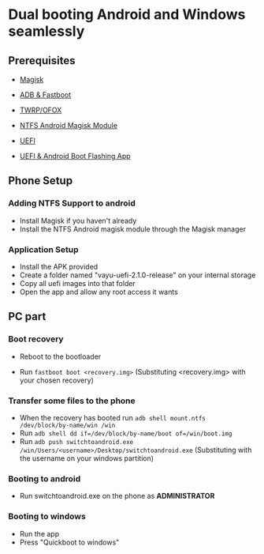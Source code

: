 # Dual booting Android and Windows seamlessly

## Prerequisites

- [Magisk](https://github.com/topjohnwu/Magisk/releases/latest)

- [ADB & Fastboot](https://developer.android.com/studio/releases/platform-tools)

- [TWRP/OFOX](../../../../releases/Recoveries)

- [NTFS Android Magisk Module](../../../../releases/ntfsdroid)

- [UEFI](https://github.com/degdag/edk2-msm/releases/latest)

- [UEFI & Android Boot Flashing App](../../../../releases/dualboot)

## Phone Setup

### Adding NTFS Support to android

- Install Magisk if you haven't already
- Install the NTFS Android magisk module through the Magisk manager

### Application Setup

- Install the APK provided
- Create a folder named "vayu-uefi-2.1.0-release" on your internal storage
- Copy all uefi images into that folder
- Open the app and allow any root access it wants

## PC part

### Boot recovery

- Reboot to the bootloader

- Run ```fastboot boot <recovery.img>``` (Substituting <recovery.img> with your chosen recovery)

### Transfer some files to the phone

- When the recovery has booted run ```adb shell mount.ntfs /dev/block/by-name/win /win```
- Run ```adb shell dd if=/dev/block/by-name/boot of=/win/boot.img```
- Run ```adb push switchtoandroid.exe /win/Users/<username>/Desktop/switchtoandroid.exe``` (Substituting <username> with the username on your windows partition)
  
### Booting to android
  
  - Run switchtoandroid.exe on the phone as **ADMINISTRATOR**

### Booting to windows
  
  - Run the app
  - Press "Quickboot to windows"
